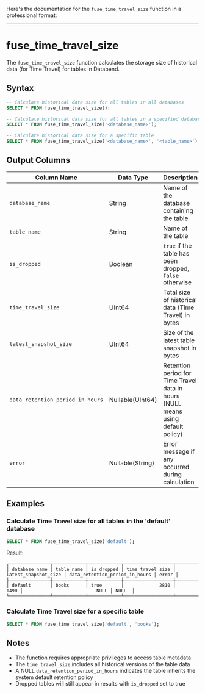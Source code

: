 Here's the documentation for the `fuse_time_travel_size` function in a professional format:

---

# fuse_time_travel_size

<FunctionDescription description="Introduced or updated: v1.2.684"/>

The `fuse_time_travel_size` function calculates the storage size of historical data (for Time Travel) for tables in Databend.

## Syntax

```sql
-- Calculate historical data size for all tables in all databases
SELECT * FROM fuse_time_travel_size();

-- Calculate historical data size for all tables in a specified database
SELECT * FROM fuse_time_travel_size('<database_name>');

-- Calculate historical data size for a specific table
SELECT * FROM fuse_time_travel_size('<database_name>', '<table_name>');
```

## Output Columns

| Column Name | Data Type | Description |
|-------------|-----------|-------------|
| `database_name` | String | Name of the database containing the table |
| `table_name` | String | Name of the table |
| `is_dropped` | Boolean | `true` if the table has been dropped, `false` otherwise |
| `time_travel_size` | UInt64 | Total size of historical data (Time Travel) in bytes |
| `latest_snapshot_size` | UInt64 | Size of the latest table snapshot in bytes |
| `data_retention_period_in_hours` | Nullable(UInt64) | Retention period for Time Travel data in hours (NULL means using default policy) |
| `error` | Nullable(String) | Error message if any occurred during calculation |

## Examples

### Calculate Time Travel size for all tables in the 'default' database

```sql
SELECT * FROM fuse_time_travel_size('default');
```

Result:
```
┌───────────────┬────────────┬────────────┬──────────────────┬──────────────────────┬────────────────────────────────┬───────┐
│ database_name │ table_name │ is_dropped │ time_travel_size │ latest_snapshot_size │ data_retention_period_in_hours │ error │
├───────────────┼────────────┼────────────┼──────────────────┼──────────────────────┼────────────────────────────────┼───────┤
│ default       │ books      │ true       │             2810 │                 1490 │                           NULL │ NULL  │
└───────────────┴────────────┴────────────┴──────────────────┴──────────────────────┴────────────────────────────────┴───────┘
```

### Calculate Time Travel size for a specific table

```sql
SELECT * FROM fuse_time_travel_size('default', 'books');
```

## Notes

- The function requires appropriate privileges to access table metadata
- The `time_travel_size` includes all historical versions of the table data
- A NULL `data_retention_period_in_hours` indicates the table inherits the system default retention policy
- Dropped tables will still appear in results with `is_dropped` set to true